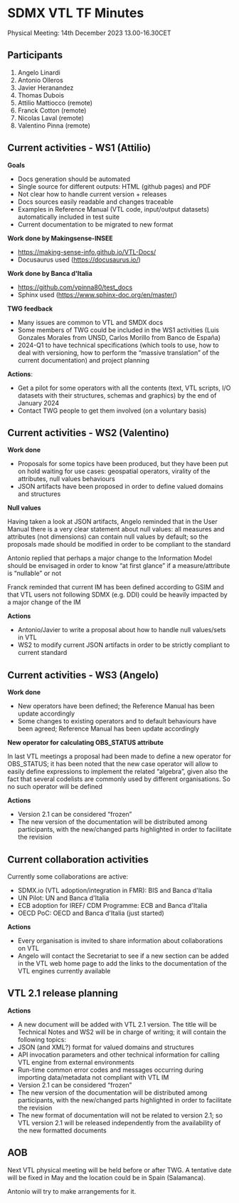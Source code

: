 # SDMX VTL TF Minutes

Physical Meeting: 14th December 2023 13.00-16.30CET

## Participants

1.  Angelo Linardi
2.  Antonio Olleros
3.  Javier Heranandez
4.  Thomas Dubois
5.  Attilio Mattiocco (remote)
6.  Franck Cotton (remote)
7.  Nicolas Laval (remote)
8.  Valentino Pinna (remote)
    
## Current activities - WS1 (Attilio)
**Goals**
- Docs generation should be automated
- Single source for different outputs: HTML (github pages) and PDF
- Not clear how to handle current version + releases
- Docs sources easily readable and changes traceable
- Examples in Reference Manual (VTL code, input/output datasets) automatically included in test suite
- Current documentation to be migrated to new format

**Work done by Makingsense-INSEE**
- https://making-sense-info.github.io/VTL-Docs/
- Docusaurus used (https://docusaurus.io/)

**Work done by Banca d'Italia**
- https://github.com/vpinna80/test_docs
- Sphinx used (https://www.sphinx-doc.org/en/master/)

**TWG feedback**
- Many issues are common to VTL and SMDX docs
- Some members of TWG could be included in the WS1 activities (Luis Gonzales Morales from UNSD, Carlos Morillo from Banco de España)
- 2024-Q1 to have technical specifications (which tools to use, how to deal with versioning, how to perform the “massive translation” of the current documentation) and project planning

**Actions**:
- Get a pilot for some operators with all the contents (text, VTL scripts, I/O datasets with their structures, schemas and graphics) by the end of January 2024
- Contact TWG people to get them involved (on a voluntary basis)

## Current activities - WS2 (Valentino)
**Work done**
- Proposals for some topics have been produced, but they have been put on hold waiting for use cases: geospatial operators, virality of the attributes, null values behaviours
- JSON artifacts have been proposed in order to define valued domains and structures

**Null values**

Having taken a look at JSON artifacts, Angelo reminded that in the User Manual there is a very clear statement about null values: all measures and attributes (not dimensions) can contain null values by default; so the proposals made should be modified in order to be compliant to the standard 

Antonio replied that perhaps a major change to the Information Model should be envisaged in order to know “at first glance” if a measure/attribute is “nullable” or not

Franck reminded that current IM has been defined according to GSIM and that VTL users not following SDMX (e.g. DDI) could be heavily impacted by a major change of the IM

**Actions**
- Antonio/Javier to write a proposal about how to handle null values/sets in VTL
- WS2 to modify current JSON artifacts in order to be strictly compliant to current standard

## Current activities - WS3 (Angelo)
**Work done**
- New operators have been defined; the Reference Manual has been update accordingly
- Some changes to existing operators and to default behaviours have been agreed; Reference Manual has been update accordingly

**New operator for calculating OBS_STATUS attribute**

In last VTL meetings a proposal had been made to define a new operator for OBS_STATUS; it has been noted that the new case operator will allow to easily define expressions to implement the related “algebra”, given also the fact that several codelists are commonly used by different organisations. So no such operator will be defined

**Actions**
- Version 2.1 can be considered “frozen”
- The new version of the documentation will be distributed among participants, with the new/changed parts highlighted in order to facilitate the revision

## Current collaboration activities
Currently some collaborations are active:
- SDMX.io (VTL adoption/integration in FMR): BIS and Banca d'Italia
- UN Pilot: UN and Banca d'Italia
- ECB adoption for IREF/ CDM Programme: ECB and Banca d'Italia
 - OECD PoC: OECD and Banca d'Italia (just started)

**Actions**
- Every organisation is invited to share information about collaborations on VTL
- Angelo will contact the Secretariat to see if a new section can be added in the VTL web home page to add the links to the documentation of the VTL engines currently available

## VTL 2.1 release planning

**Actions**
- A new document will be added with VTL 2.1 version. The title will be Technical Notes and WS2 will be in charge of writing; it will contain the following topics:
- 	JSON (and XML?) format for valued domains and structures
- 	API invocation parameters and other technical information for calling VTL engine from external environments
- 	Run-time common error codes and messages occurring during importing data/metadata not compliant with VTL IM
- 	 Version 2.1 can be considered “frozen”
- The new version of the documentation will be distributed among participants, with the new/changed parts highlighted in order to facilitate the revision
- The new format of documentation will not be related to version 2.1; so VTL version 2.1 will be released independently from the availability of the new formatted documents

## AOB
Next VTL physical meeting will be held before or after TWG. A tentative date will be fixed in May and the location could be in Spain (Salamanca). 

Antonio will try to make arrangements for it.

